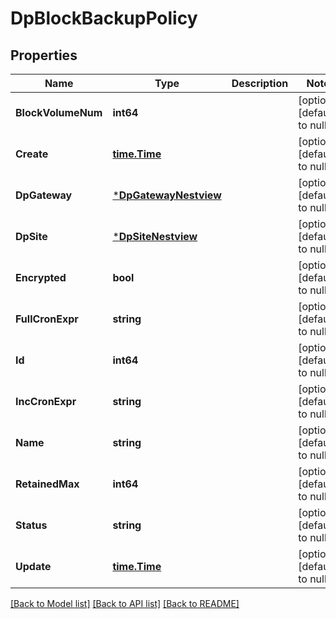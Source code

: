 # DpBlockBackupPolicy

## Properties
Name | Type | Description | Notes
------------ | ------------- | ------------- | -------------
**BlockVolumeNum** | **int64** |  | [optional] [default to null]
**Create** | [**time.Time**](time.Time.md) |  | [optional] [default to null]
**DpGateway** | [***DpGatewayNestview**](DpGateway_Nestview.md) |  | [optional] [default to null]
**DpSite** | [***DpSiteNestview**](DpSite_Nestview.md) |  | [optional] [default to null]
**Encrypted** | **bool** |  | [optional] [default to null]
**FullCronExpr** | **string** |  | [optional] [default to null]
**Id** | **int64** |  | [optional] [default to null]
**IncCronExpr** | **string** |  | [optional] [default to null]
**Name** | **string** |  | [optional] [default to null]
**RetainedMax** | **int64** |  | [optional] [default to null]
**Status** | **string** |  | [optional] [default to null]
**Update** | [**time.Time**](time.Time.md) |  | [optional] [default to null]

[[Back to Model list]](../README.md#documentation-for-models) [[Back to API list]](../README.md#documentation-for-api-endpoints) [[Back to README]](../README.md)



